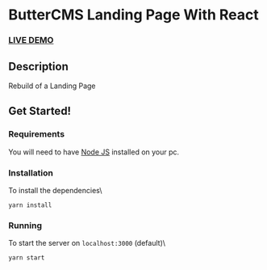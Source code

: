 # ButterCMS Landing Page With React

### <a href="https://rebuild-lp.herokuapp.com/">LIVE DEMO</a>

## Description

Rebuild of a Landing Page

## Get Started!

### Requirements

You will need to have <a href="https://nodejs.org/">Node JS</a> installed on your pc.

### Installation

To install the dependencies\

```
yarn install
```

### Running

To start the server on `localhost:3000` (default)\

```
yarn start
```
